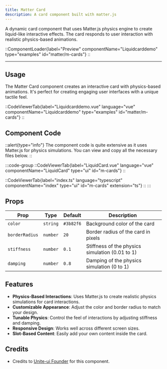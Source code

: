 ```yaml
---
title: Matter Card
description: A card component built with matter.js
---
```


A dynamic card component that uses Matter.js physics engine to create liquid-like interactive effects. The card responds to user interaction with realistic physics-based animations.

::ComponentLoader{label="Preview" componentName="Liquidcarddemo" type="examples" id="matter/m-cards"}
::

---

## Usage

The Matter Card component creates an interactive card with physics-based animations. It's perfect for creating engaging user interfaces with a unique tactile feel.

::CodeViewerTab{label="Liquidcarddemo.vue" language="vue" componentName="Liquidcarddemo" type="examples" id="matter/m-cards"}
::

## Component Code

::alert{type="info"}
The component code is quite extensive as it uses Matter.js for physics simulations. You can view and copy all the necessary files below.
::

:::code-group
::CodeViewerTab{label="LiquidCard.vue" language="vue" componentName="LiquidCard" type="ui" id="m-cards"}
::

::CodeViewerTab{label="index.ts" language="typescript" componentName="index" type="ui" id="m-cards" extension="ts"}
::
:::

## Props

| Prop           | Type     | Default   | Description                                     |
| -------------- | -------- | --------- | ----------------------------------------------- |
| `color`        | `string` | `#3b82f6` | Background color of the card                    |
| `borderRadius` | `number` | `20`      | Border radius of the card in pixels             |
| `stiffness`    | `number` | `0.1`     | Stiffness of the physics simulation (0.01 to 1) |
| `damping`      | `number` | `0.8`     | Damping of the physics simulation (0 to 1)      |

## Features

- **Physics-Based Interactions**: Uses Matter.js to create realistic physics simulations for card interactions.
- **Customizable Appearance**: Adjust the color and border radius to match your design.
- **Tunable Physics**: Control the feel of interactions by adjusting stiffness and damping.
- **Responsive Design**: Works well across different screen sizes.
- **Slot-Based Content**: Easily add your own content inside the card.

## Credits

- Credits to [Unite-ui Founder](https://x.com/cmejia_dev) for this component.
